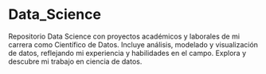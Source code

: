 # Data_Science
Repositorio Data Science con proyectos académicos y laborales de mi carrera como Científico de Datos. Incluye análisis, modelado y visualización de datos, reflejando mi experiencia y habilidades en el campo. Explora y descubre mi trabajo en ciencia de datos.
